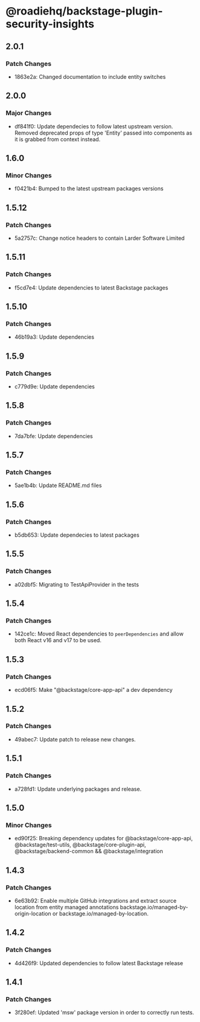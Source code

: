 # @roadiehq/backstage-plugin-security-insights

## 2.0.1

### Patch Changes

- 1863e2a: Changed documentation to include entity switches

## 2.0.0

### Major Changes

- df841f0: Update dependecies to follow latest upstream version. Removed deprecated props of type 'Entity' passed into components as it is grabbed from context instead.

## 1.6.0

### Minor Changes

- f0421b4: Bumped to the latest upstream packages versions

## 1.5.12

### Patch Changes

- 5a2757c: Change notice headers to contain Larder Software Limited

## 1.5.11

### Patch Changes

- f5cd7e4: Update dependencies to latest Backstage packages

## 1.5.10

### Patch Changes

- 46b19a3: Update dependencies

## 1.5.9

### Patch Changes

- c779d9e: Update dependencies

## 1.5.8

### Patch Changes

- 7da7bfe: Update dependencies

## 1.5.7

### Patch Changes

- 5ae1b4b: Update README.md files

## 1.5.6

### Patch Changes

- b5db653: Update dependecies to latest packages

## 1.5.5

### Patch Changes

- a02dbf5: Migrating to TestApiProvider in the tests

## 1.5.4

### Patch Changes

- 142ce1c: Moved React dependencies to `peerDependencies` and allow both React v16 and v17 to be used.

## 1.5.3

### Patch Changes

- ecd06f5: Make "@backstage/core-app-api" a dev dependency

## 1.5.2

### Patch Changes

- 49abec7: Update patch to release new changes.

## 1.5.1

### Patch Changes

- a728fd1: Update underlying packages and release.

## 1.5.0

### Minor Changes

- ed90f25: Breaking dependency updates for @backstage/core-app-api, @backstage/test-utils, @backstage/core-plugin-api, @backstage/backend-common && @backstage/integration

## 1.4.3

### Patch Changes

- 6e63b92: Enable multiple GitHub integrations and extract source location from entity managed annotations backstage.io/managed-by-origin-location or backstage.io/managed-by-location.

## 1.4.2

### Patch Changes

- 4d426f9: Updated dependencies to follow latest Backstage release

## 1.4.1

### Patch Changes

- 3f280ef: Updated 'msw' package version in order to correctly run tests.
